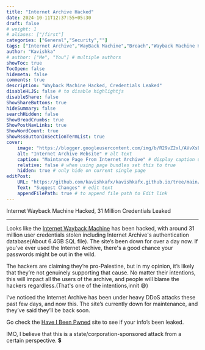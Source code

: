 ```yaml
---
title: "Internet Archive Hacked"
date: 2024-10-11T12:37:55+05:30
draft: false
# weight: 1
# aliases: ["/first"]
categories: ["General","Security",""]
tags: ["Internet Archive","WayBack Machine","Breach","Wayback Machine Hack","kavishkafx"]
author: "Kavishka"
# author: ["Me", "You"] # multiple authors
showToc: true
TocOpen: false
hidemeta: false
comments: true
description: "Wayback Machine Hacked, Credentials Leaked"
disableHLJS: false # to disable highlightjs
disableShare: false
ShowShareButtons: true
hideSummary: false
searchHidden: false
ShowBreadCrumbs: true
ShowPostNavLinks: true
ShowWordCount: true
ShowRssButtonInSectionTermList: true
cover:
    image: "https://blogger.googleusercontent.com/img/b/R29vZ2xl/AVvXsEi3Fxq6GN5TPiQ2GnVlcvEDFnpVTuFjfqeUsPYM_jmcVbm7Hqn7Wv8Z-i8esXDaprkf5HN5L3hk8gLbCM-yBeZfBe9lU7RA3XxWW0Qigxn-8hbzdd8AF4CIl65SLUAz6IuAXX9iW3wXMpDOr1ItozPhSAOkh_7tNTWSEJI4ZY4E6-jjyd9zm4HVY6m5HwA/s1120/Copy%20of%20Untitled%20Design.png" # image path/url
    alt: "Internet Archive Website" # alt text
    caption: "Maintance Page From Internet Archive" # display caption under cover
    relative: false # when using page bundles set this to true
    hidden: true # only hide on current single page
editPost:
    URL: "https://github.com/kavishkafx/kavishkafx.github.io/tree/main/content"
    Text: "Suggest Changes" # edit text
    appendFilePath: true # to append file path to Edit link
---
```



Internet Wayback Machine Hacked, 31 Million Credentials Leaked

--- 

Looks like the [Internet Wayback Machine](https://archive.org/) has been hacked, with around 31 million user credentials stolen including Internet Archive's authentication database(About 6.4GB SQL file). The site’s been down for over a day now. If you've ever used the Internet Archive, there's a good chance your passwords might be out in the wild.

The hackers are claiming they’re pro-Palestine, but in my opinion, it’s likely that they’re not genuinely supporting that cause. No matter their intentions, this will impact all the users of the archive, and people will blame the hackers regardless.(That's one of the intentions,innit 😅)

I’ve noticed the Internet Archive has been under heavy DDoS attacks these past few days, and now this. The site’s currently down for maintenance, and they’ve said they’ll be back soon.

Go check the [Have I Been Pwned](https://haveibeenpwned.com/) site to see if your info’s been leaked.

IMO, I believe that this is a state/corporation-sponsored attack from a certain perspective. 💲